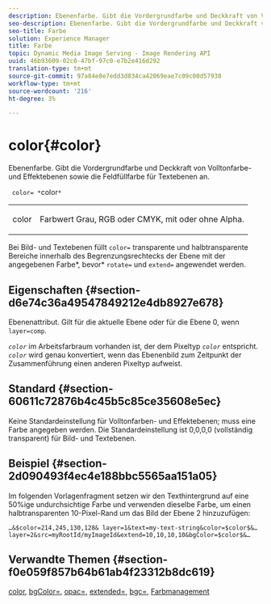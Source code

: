 ```yaml
---
description: Ebenenfarbe. Gibt die Vordergrundfarbe und Deckkraft von Volltonfarbe- und Effektebenen sowie die Feldfüllfarbe für Textebenen an.
seo-description: Ebenenfarbe. Gibt die Vordergrundfarbe und Deckkraft von Volltonfarbe- und Effektebenen sowie die Feldfüllfarbe für Textebenen an.
seo-title: Farbe
solution: Experience Manager
title: Farbe
topic: Dynamic Media Image Serving - Image Rendering API
uuid: 46b93609-02c0-47bf-97c0-e7b2e416d292
translation-type: tm+mt
source-git-commit: 97a84e8e7edd3d834ca42069eae7c09c00d57938
workflow-type: tm+mt
source-wordcount: '216'
ht-degree: 3%

---
```



# color{#color}

Ebenenfarbe. Gibt die Vordergrundfarbe und Deckkraft von Volltonfarbe- und Effektebenen sowie die Feldfüllfarbe für Textebenen an.

` color= *`color`*`

<table id="simpletable_68645167998A42229CEF858909FD447E"> 
 <tr class="strow"> 
  <td class="stentry"> <p> <span class="codeph"> <span class="varname"> color  </span> </span> </p> </td> 
  <td class="stentry"> <p>Farbwert Grau, RGB oder CMYK, mit oder ohne Alpha. </p> </td> 
 </tr> 
</table>

Bei Bild- und Textebenen füllt `color=` transparente und halbtransparente Bereiche innerhalb des Begrenzungsrechtecks der Ebene mit der angegebenen Farbe*, bevor* `rotate=` und `extend=` angewendet werden.

## Eigenschaften {#section-d6e74c36a49547849212e4db8927e678}

Ebenenattribut. Gilt für die aktuelle Ebene oder für die Ebene 0, wenn `layer=comp`.

*`color`* im Arbeitsfarbraum vorhanden ist, der dem Pixeltyp  *`color`* entspricht. *`color`* wird genau konvertiert, wenn das Ebenenbild zum Zeitpunkt der Zusammenführung einen anderen Pixeltyp aufweist.

## Standard {#section-60611c72876b4c45b5c85ce35608e5ec}

Keine Standardeinstellung für Volltonfarben- und Effektebenen; muss eine Farbe angegeben werden. Die Standardeinstellung ist 0,0,0,0 (vollständig transparent) für Bild- und Textebenen.

## Beispiel {#section-2d090493f4ec4e188bbc5565aa151a05}

Im folgenden Vorlagenfragment setzen wir den Texthintergrund auf eine 50%ige undurchsichtige Farbe und verwenden dieselbe Farbe, um einen halbtransparenten 10-Pixel-Rand um das Bild der Ebene 2 hinzuzufügen:

`…&$color=214,245,130,128& layer=1&text=my-text-string&color=$color$&… layer=2&src=myRootId/myImageId&extend=10,10,10,10&bgColor=$color$&…`

## Verwandte Themen {#section-f0e059f857b64b61ab4f23312b8dc619}

[color](../../../../../is-api/http-ref/image-serving-api-ref/c-http-protocol-reference/c-data-types/r-is-http-color.md#reference-0fdb264a3aed4bd78451bb55311f6e93),  [bgColor=](../../../../../is-api/http-ref/image-serving-api-ref/c-http-protocol-reference/c-command-reference/r-bgcolor.md#reference-441371ba4ef54fe781887c5ae448f6ab),  [opac=](../../../../../is-api/http-ref/image-serving-api-ref/c-http-protocol-reference/c-command-reference/r-opac.md#reference-d2269b51aca34599a08d0a46ee5c27e5),  [extended=](../../../../../is-api/http-ref/image-serving-api-ref/c-http-protocol-reference/c-command-reference/r-extend.md#reference-7e9156beb285459d830e2d56782a74ac),  [bgc=](../../../../../is-api/http-ref/image-serving-api-ref/c-http-protocol-reference/c-command-reference/r-bgc.md#reference-53376175f617446fbe5c69120f834b88),  [Farbmanagement](../../../../../is-api/http-ref/image-serving-api-ref/c-http-protocol-reference/c-syntax-and-features/r-color-management.md#reference-c7e4a72d589145189f7e4bcb6b4544d7)
